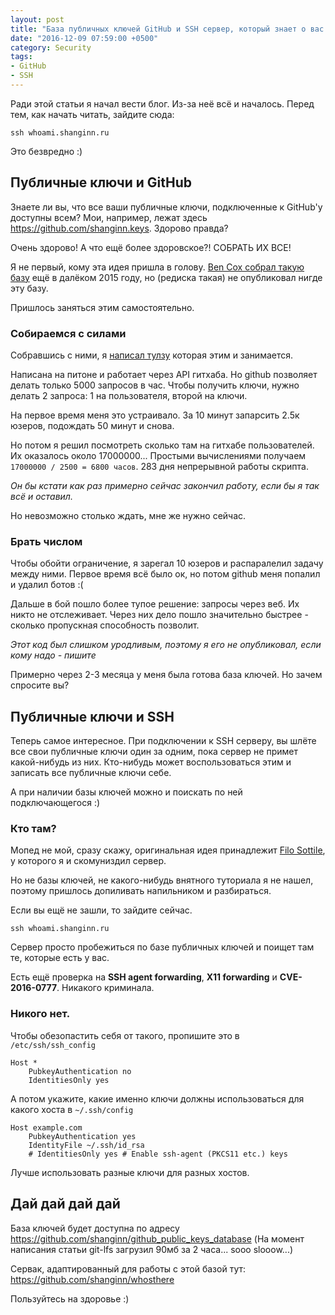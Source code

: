 ```yaml
---
layout: post
title: "База публичных ключей GitHub и SSH сервер, который знает о вас всё"
date: "2016-12-09 07:59:00 +0500"
category: Security
tags:
- GitHub
- SSH
---
```


Ради этой статьи я начал вести блог. Из-за неё всё и началось.
Перед тем, как начать читать, зайдите сюда:
```
ssh whoami.shanginn.ru
```
Это безвредно :)

## Публичные ключи и GitHub

Знаете ли вы, что все ваши публичные ключи, подключенные к GitHub'у доступны всем?
Мои, например, лежат здесь https://github.com/shanginn.keys. Здорово правда?

Очень здорово! А что ещё более здоровское?! СОБРАТЬ ИХ ВСЕ!

Я не первый, кому эта идея пришла в голову.
[Ben Cox собрал такую базу](https://blog.benjojo.co.uk/post/auditing-github-users-keys)
ещё в далёком 2015 году, но (редиска такая) не опубликовал нигде эту базу.

Пришлось заняться этим самостоятельно.

### Собираемся с силами

Собравшись с ними, я [написал тулзу](https://github.com/shanginn/github_public_keys_grabber)
которая этим и занимается.

Написана на питоне и работает через API гитхаба. Но github позволяет делать только 5000
запросов в час. Чтобы получить ключи, нужно делать 2 запроса: 1 на пользователя, второй на ключи.

На первое время меня это устраивало. За 10 минут запарсить 2.5к юзеров, подождать 50 минут и снова.

Но потом я решил посмотреть сколько там на гитхабе пользователей. Их оказалось около 17000000...
Простыми вычислениями получаем `17000000 / 2500 = 6800 часов`. 283 дня непрерывной работы скрипта.

*Он бы кстати как раз примерно сейчас закончил работу, если бы я так всё и оставил.*

Но невозможно столько ждать, мне же нужно сейчас.

### Брать числом

Чтобы обойти ограничение, я зарегал 10 юзеров и распаралелил задачу между ними.
Первое время всё было ок, но потом github меня попалил и удалил ботов :(

Дальше в бой пошло более тупое решение: запросы через веб. Их никто не отслеживает.
Через них дело пошло значительно быстрее - сколько пропускная способность позволит.

*Этот код был слишком уродливым, поэтому я его не опубликовал, если кому надо - пишите*

Примерно через 2-3 месяца у меня была готова база ключей. Но зачем спросите вы?

## Публичные ключи и SSH

Теперь самое интересное. При подключении к SSH серверу, вы шлёте все свои
публичные ключи один за одним, пока сервер не примет какой-нибудь из них.
Кто-нибудь может воспользоваться этим и записать все публичные ключи себе.

А при наличии базы ключей можно и поискать по ней подключающегося :)

### Кто там?

Мопед не мой, сразу скажу, оригинальная идея принадлежит
[Filo Sottile](https://github.com/FiloSottile/whosthere),
у которого я и скомуниздил сервер.

Но не базы ключей, не какого-нибудь внятного туториала я не нашел,
поэтому пришлось допиливать напильником и разбираться.

Если вы ещё не зашли, то зайдите сейчас.

```
ssh whoami.shanginn.ru
```

Сервер просто пробежиться по базе публичных ключей и поищет там те, которые
есть у вас.

Есть ещё проверка на **SSH agent forwarding**, **X11 forwarding** и **CVE-2016-0777**.
Никакого криминала.

### Никого нет.

Чтобы обезопастить себя от такого, пропишите это в `/etc/ssh/ssh_config`

```
Host *
    PubkeyAuthentication no
    IdentitiesOnly yes
```

А потом укажите, какие именно ключи должны использоваться для какого хоста в
`~/.ssh/config`

```
Host example.com
    PubkeyAuthentication yes
    IdentityFile ~/.ssh/id_rsa
    # IdentitiesOnly yes # Enable ssh-agent (PKCS11 etc.) keys
```

Лучше использовать разные ключи для разных хостов.

## Дай дай дай дай

База ключей будет доступна по адресу https://github.com/shanginn/github_public_keys_database
(На момент написания статьи git-lfs загрузил 90мб за 2 часа... sooo slooow...)

Сервак, адаптированный для работы с этой базой тут: https://github.com/shanginn/whosthere

Пользуйтесь на здоровье :)
